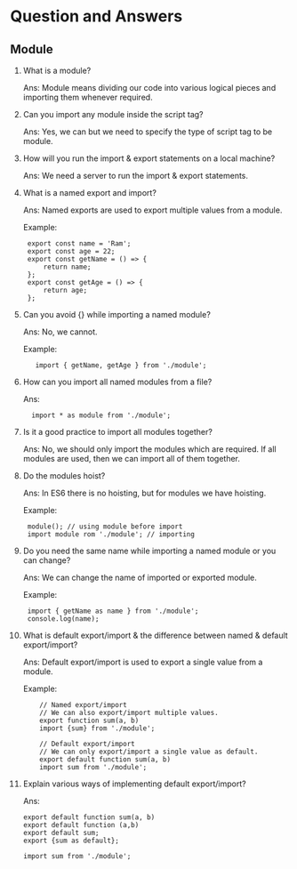 # Question and Answers

## Module

1.  What is a module?

    Ans: Module means dividing our code into various logical pieces and importing them whenever required.

2.  Can you import any module inside the script tag?

    Ans: Yes, we can but we need to specify the type of script tag to be module.

3.  How will you run the import & export statements on a local machine?

    Ans: We need a server to run the import & export statements.

4.  What is a named export and import?

    Ans: Named exports are used to export multiple values from a module.

    Example:

         export const name = 'Ram';
         export const age = 22;
         export const getName = () => {
             return name;
         };
         export const getAge = () => {
             return age;
         };

5.  Can you avoid {} while importing a named module?

    Ans: No, we cannot.

    Example:

           import { getName, getAge } from './module';

6.  How can you import all named modules from a file?

    Ans:

          import * as module from './module';

7.  Is it a good practice to import all modules together?

    Ans: No, we should only import the modules which are required. If all modules are used, then we can import all of them together.

8.  Do the modules hoist?

    Ans: In ES6 there is no hoisting, but for modules we have hoisting.

    Example:

         module(); // using module before import
         import module rom './module'; // importing

9.  Do you need the same name while importing a named module or you can change?

    Ans: We can change the name of imported or exported module.

    Example:

         import { getName as name } from './module';
         console.log(name);

10. What is default export/import & the difference between named & default export/import?

    Ans: Default export/import is used to export a single value from a module.

    Example:

            // Named export/import
            // We can also export/import multiple values.
            export function sum(a, b)
            import {sum} from './module';

            // Default export/import
            // We can only export/import a single value as default.
            export default function sum(a, b)
            import sum from './module';

11. Explain various ways of implementing default export/import?

    Ans:

        export default function sum(a, b)
        export default function (a,b)
        export default sum;
        export {sum as default};

        import sum from './module';
